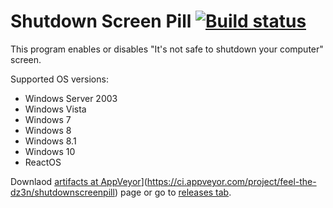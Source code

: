 # Shutdown Screen Pill [![Build status](https://ci.appveyor.com/api/projects/status/lf0xepyu9l7293qr?svg=true)](https://ci.appveyor.com/project/feel-the-dz3n/shutdownscreenpill)
This program enables or disables "It's not safe to shutdown your computer" screen.

Supported OS versions:
 - Windows Server 2003
 - Windows Vista
 - Windows 7
 - Windows 8
 - Windows 8.1
 - Windows 10
 - ReactOS

Downlaod [artifacts at AppVeyor](https://ci.appveyor.com/api/projects/status/lf0xepyu9l7293qr?svg=true)](https://ci.appveyor.com/project/feel-the-dz3n/shutdownscreenpill) page or go to [releases tab](https://github.com/feel-the-dz3n/ShutdownScreenPill/releases).
